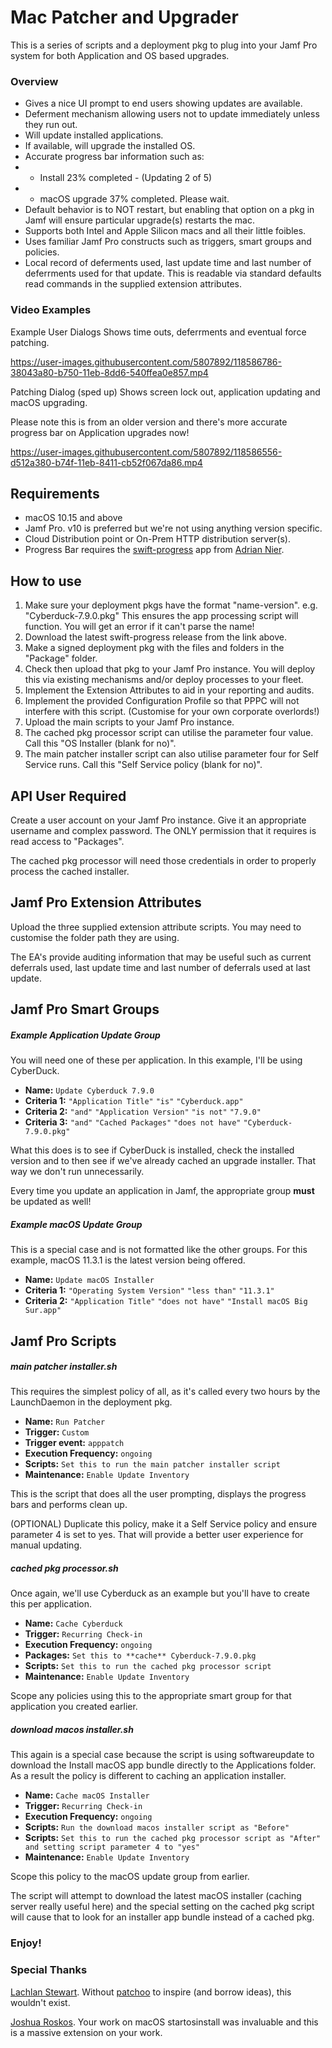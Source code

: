 Mac Patcher and Upgrader
========================

This is a series of scripts and a deployment pkg to plug into your Jamf Pro system for both Application and OS based upgrades.

### Overview ###
  
* Gives a nice UI prompt to end users showing updates are available.
* Deferment mechanism allowing users not to update immediately unless they run out.
* Will update installed applications.
* If available, will upgrade the installed OS.
* Accurate progress bar information such as:
* * Install 23% completed - (Updating 2 of 5)
* * macOS upgrade 37% completed. Please wait.
* Default behavior is to NOT restart, but enabling that option on a pkg in Jamf will ensure particular upgrade(s) restarts the mac.
* Supports both Intel and Apple Silicon macs and all their little foibles.
* Uses familiar Jamf Pro constructs such as triggers, smart groups and policies.
* Local record of deferments used, last update time and last number of deferrments used for that update.
This is readable via standard defaults read commands in the supplied extension attributes.

### Video Examples

Example User Dialogs
Shows time outs, deferrments and eventual force patching.

https://user-images.githubusercontent.com/5807892/118586786-38043a80-b750-11eb-8dd6-540ffea0e857.mp4


Patching Dialog (sped up)
Shows screen lock out, application updating and macOS upgrading.

Please note this is from an older version and there's more accurate progress bar on Application upgrades now!

https://user-images.githubusercontent.com/5807892/118586556-d512a380-b74f-11eb-8411-cb52f067da86.mp4


Requirements
------------
* macOS 10.15 and above
* Jamf Pro. v10 is preferred but we're not using anything version specific.
* Cloud Distribution point or On-Prem HTTP distribution server(s).
* Progress Bar requires the [swift-progress](https://github.com/adriannier/swift-progress) app from [Adrian Nier](https://github.com/adriannier).

How to use
----------

1) Make sure your deployment pkgs have the format "name-version". e.g. "Cyberduck-7.9.0.pkg"
This ensures the app processing script will function. You will get an error if it can't parse the name!
2) Download the latest swift-progress release from the link above.
3) Make a signed deployment pkg with the files and folders in the "Package" folder.
4) Check then upload that pkg to your Jamf Pro instance. You will deploy this via existing mechanisms and/or deploy processes to your fleet.
5) Implement the Extension Attributes to aid in your reporting and audits.
6) Implement the provided Configuration Profile so that PPPC will not interfere with this script. (Customise for your own corporate overlords!)
7) Upload the main scripts to your Jamf Pro instance.
8) The cached pkg processor script can utilise the parameter four value. Call this "OS Installer (blank for no)".
9) The main patcher installer script can also utilise parameter four for Self Service runs. Call this "Self Service policy (blank for no)".

API User Required
-----------------

Create a user account on your Jamf Pro instance. Give it an appropriate username and complex password. The ONLY permission that it requires is read access to "Packages".

The cached pkg processor will need those credentials in order to properly process the cached installer.

Jamf Pro Extension Attributes
-----------------------------

Upload the three supplied extension attribute scripts. You may need to customise the folder path they are using.

The EA's provide auditing information that may be useful such as current deferrals used, last update time and last number of deferrals used at last update.

Jamf Pro Smart Groups
---------------------

##### Example Application Update Group

You will need one of these per application. In this example, I'll be using CyberDuck.

* **Name:** `Update Cyberduck 7.9.0`
* **Criteria 1:** `"Application Title"` `"is"` `"Cyberduck.app"`
* **Criteria 2:** `"and"` `"Application Version"` `"is not"` `"7.9.0"`
* **Criteria 3:** `"and"` `"Cached Packages"` `"does not have"` `"Cyberduck-7.9.0.pkg"`

What this does is to see if CyberDuck is installed, check the installed version and to then see if we've already cached an upgrade installer. That way we don't run unnecessarily.

Every time you update an application in Jamf, the appropriate group **must** be updated as well!

##### Example macOS Update Group

This is a special case and is not formatted like the other groups. For this example, macOS 11.3.1 is the latest version being offered.

* **Name:** `Update macOS Installer`
* **Criteria 1:** `"Operating System Version"` `"less than"` `"11.3.1"`
* **Criteria 2:** `"Application Title"` `"does not have"` `"Install macOS Big Sur.app"`

Jamf Pro Scripts
----------------

##### main patcher installer.sh

This requires the simplest policy of all, as it's called every two hours by the LaunchDaemon in the deployment pkg.

* **Name:** `Run Patcher`
* **Trigger:** `Custom`
* **Trigger event:** `apppatch`
* **Execution Frequency:** `ongoing`
* **Scripts:** `Set this to run the main patcher installer script`
* **Maintenance:** `Enable Update Inventory`

This is the script that does all the user prompting, displays the progress bars and performs clean up.

(OPTIONAL) Duplicate this policy, make it a Self Service policy and ensure parameter 4 is set to yes. That will provide a better user experience for manual updating.

##### cached pkg processor.sh

Once again, we'll use Cyberduck as an example but you'll have to create this per application.

* **Name:** `Cache Cyberduck`
* **Trigger:** `Recurring Check-in`
* **Execution Frequency:** `ongoing`
* **Packages:** `Set this to **cache** Cyberduck-7.9.0.pkg`
* **Scripts:** `Set this to run the cached pkg processor script`
* **Maintenance:** `Enable Update Inventory`

Scope any policies using this to the appropriate smart group for that application you created earlier.

##### download macos installer.sh

This again is a special case because the script is using softwareupdate to download the Install macOS app bundle directly to the Applications folder. As a result the policy is different to caching an application installer.

* **Name:** `Cache macOS Installer`
* **Trigger:** `Recurring Check-in`
* **Execution Frequency:** `ongoing`
* **Scripts:** `Run the download macos installer script as "Before"`
* **Scripts:** `Set this to run the cached pkg processor script as "After" and setting script parameter 4 to "yes"`
* **Maintenance:** `Enable Update Inventory`

Scope this policy to the macOS update group from earlier.

The script will attempt to download the latest macOS installer (caching server really useful here) and the special setting on the cached pkg script will cause that to look for an installer app bundle instead of a cached pkg.

### Enjoy! ###

### Special Thanks ###

[Lachlan Stewart](https://github.com/loceee). Without [patchoo](http://patchoo.github.io/patchoo) to inspire (and borrow ideas), this wouldn't exist.

[Joshua Roskos](https://github.com/kc9wwh). Your work on macOS startosinstall was invaluable and this is a massive extension on your work.
